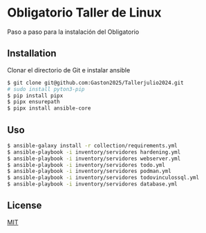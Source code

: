 # Obligatorio Taller de Linux

Paso a paso para la instalación del Obligatorio 

## Installation

Clonar el directorio de Git e instalar ansible 
```bash
$ git clone git@github.com:Gaston2025/Tallerjulio2024.git
# sudo install pyton3-pip
$ pip install pipx
$ pipx ensurepath
$ pipx install ansible-core
```
## Uso
```bash
$ ansible-galaxy install -r collection/requirements.yml
$ ansible-playbook -i inventory/servidores hardening.yml
$ ansible-playbook -i inventory/servidores webserver.yml 
$ ansible-playbook -i inventory/servidores todo.yml
$ ansible-playbook -i inventory/servidores podman.yml 
$ ansible-playbook -i inventory/servidores todovinculossql.yml 
$ ansible-playbook -i inventory/servidores database.yml
```
## License

[MIT](https://choosealicense.com/licenses/mit/)
